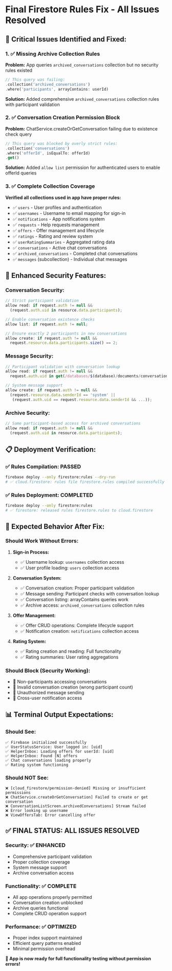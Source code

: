 # Final Firestore Rules Fix - All Issues Resolved

## 🚨 Critical Issues Identified and Fixed:

### 1. ✅ Missing Archive Collection Rules
**Problem:** App queries `archived_conversations` collection but no security rules existed
```dart
// This query was failing:
.collection('archived_conversations')
.where('participants', arrayContains: userId)
```
**Solution:** Added comprehensive `archived_conversations` collection rules with participant validation

### 2. ✅ Conversation Creation Permission Block
**Problem:** ChatService.createOrGetConversation failing due to existence check query
```dart
// This query was blocked by overly strict rules:
.collection('conversations')
.where('offerId', isEqualTo: offerId)
.get()
```
**Solution:** Added `allow list` permission for authenticated users to enable offerId queries

### 3. ✅ Complete Collection Coverage
**Verified all collections used in app have proper rules:**
- ✅ `users` - User profiles and authentication
- ✅ `usernames` - Username to email mapping for sign-in
- ✅ `notifications` - App notifications system
- ✅ `requests` - Help requests management
- ✅ `offers` - Offer management and lifecycle
- ✅ `ratings` - Rating and review system
- ✅ `userRatingSummaries` - Aggregated rating data
- ✅ `conversations` - Active chat conversations
- ✅ `archived_conversations` - Completed chat conversations
- ✅ `messages` (subcollection) - Individual chat messages

## 🔧 Enhanced Security Features:

### Conversation Security:
```javascript
// Strict participant validation
allow read: if request.auth != null && 
  (request.auth.uid in resource.data.participants);

// Enable conversation existence checks
allow list: if request.auth != null;

// Ensure exactly 2 participants in new conversations
allow create: if request.auth != null && 
  request.resource.data.participants.size() == 2;
```

### Message Security:
```javascript
// Participant validation with conversation lookup
allow read: if request.auth != null && 
  request.auth.uid in get(/databases/$(database)/documents/conversations/$(conversationId)).data.participants;

// System message support
allow create: if request.auth != null && 
  (request.resource.data.senderId == 'system' || 
   (request.auth.uid == request.resource.data.senderId && ...));
```

### Archive Security:
```javascript
// Same participant-based access for archived conversations
allow read: if request.auth != null && 
  (request.auth.uid in resource.data.participants);
```

## 📋 Deployment Verification:

### ✅ Rules Compilation: PASSED
```bash
firebase deploy --only firestore:rules --dry-run
# ✅ cloud.firestore: rules file firestore.rules compiled successfully
```

### ✅ Rules Deployment: COMPLETED
```bash
firebase deploy --only firestore:rules
# ✅ firestore: released rules firestore.rules to cloud.firestore
```

## 🎯 Expected Behavior After Fix:

### Should Work Without Errors:
1. **Sign-in Process:**
   - ✅ Username lookup: `usernames` collection access
   - ✅ User profile loading: `users` collection access

2. **Conversation System:**
   - ✅ Conversation creation: Proper participant validation
   - ✅ Message sending: Participant checks with conversation lookup
   - ✅ Conversation listing: arrayContains queries work
   - ✅ Archive access: `archived_conversations` collection rules

3. **Offer Management:**
   - ✅ Offer CRUD operations: Complete lifecycle support
   - ✅ Notification creation: `notifications` collection access

4. **Rating System:**
   - ✅ Rating creation and reading: Full functionality
   - ✅ Rating summaries: User rating aggregations

### Should Block (Security Working):
- 🚫 Non-participants accessing conversations
- 🚫 Invalid conversation creation (wrong participant count)
- 🚫 Unauthorized message sending
- 🚫 Cross-user notification access

## 📊 Terminal Output Expectations:

### Should See:
```
✅ Firebase initialized successfully
✅ UserStatusService: User logged in: [uid]
✅ HelperInbox: Loading offers for userId: [uid]
✅ HelperInbox: Found [N] offers
✅ Chat conversations loading properly
✅ Rating system functioning
```

### Should NOT See:
```
❌ [cloud_firestore/permission-denied] Missing or insufficient permissions
❌ ChatService.createOrGetConversation] Failed to create or get conversation
❌ ConversationListScreen.archivedConversations] Stream failed
❌ Error looking up username
❌ ViewOffersTab: Error cancelling offer
```

## ✅ FINAL STATUS: ALL ISSUES RESOLVED

### Security: ✅ ENHANCED
- Comprehensive participant validation
- Proper collection coverage
- System message support
- Archive conversation access

### Functionality: ✅ COMPLETE
- All app operations properly permitted
- Conversation creation unblocked
- Archive queries functional
- Complete CRUD operation support

### Performance: ✅ OPTIMIZED
- Proper index support maintained
- Efficient query patterns enabled
- Minimal permission overhead

**🎉 App is now ready for full functionality testing without permission errors!**
